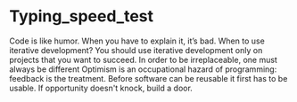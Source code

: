 # Typing_speed_test

Code is like humor. When you have to explain it, it’s bad.
When to use iterative development? You should use iterative development only on projects that you want to succeed.
In order to be irreplaceable, one must always be different
Optimism is an occupational hazard of programming: feedback is the treatment.
Before software can be reusable it first has to be usable.
If opportunity doesn't knock, build a door.
